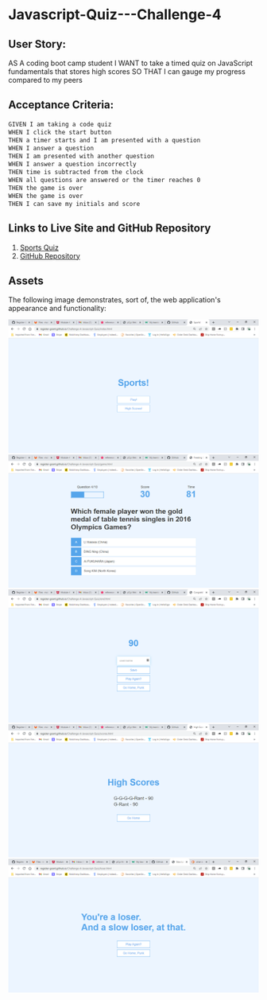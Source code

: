 # Javascript-Quiz---Challenge-4

## User Story: 
AS A coding boot camp student
I WANT to take a timed quiz on JavaScript fundamentals that stores high scores
SO THAT I can gauge my progress compared to my peers

## Acceptance Criteria:

```
GIVEN I am taking a code quiz
WHEN I click the start button
THEN a timer starts and I am presented with a question
WHEN I answer a question
THEN I am presented with another question
WHEN I answer a question incorrectly
THEN time is subtracted from the clock
WHEN all questions are answered or the timer reaches 0
THEN the game is over
WHEN the game is over
THEN I can save my initials and score
```

## Links to Live Site and GitHub Repository
1. [Sports Quiz](https://register-grant.github.io/Challenge-4-Javascript-Quiz/)
2. [GitHub Repository](https://github.com/Register-Grant/Challenge-4-Javascript-Quiz)

## Assets
The following image demonstrates, sort of, the web application's appearance and functionality:

![This is what one of the webpages currently looks like.](./assets/quiz_start_screenshot.png)
![This is what another one of the webpages currently looks like.](./assets/question_with_score_progress_and_timer_screenshot.png)
![This is what another one of the webpages currently looks like.](./assets/score_and_username_input_screenshot.png)
![This is what another one of the webpages currently looks like.](./assets/high_scores_list_screenshot.png)
![This is what another one of the webpages currently looks like.](./assets/time_ran_out_loser_screenshot.png)
